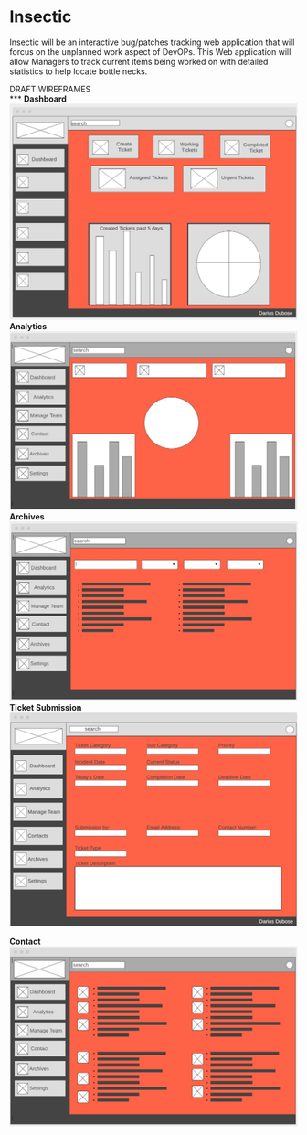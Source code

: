 # Insectic 

Insectic will be an interactive bug/patches tracking web application that will forcus on the unplanned work aspect of DevOPs. This Web application will allow Managers to track current items being worked on with detailed statistics to help locate bottle necks. 

DRAFT WIREFRAMES<br> ***
<b>Dashboard</b><br><lb>
![](img/dashboard2.JPG)
<b>Analytics</b><br>
![](img/Analytic%20page.JPG)
<b>Archives</b><br>
![](img/Archives.JPG)
<b>Ticket Submission</b><br>
![](img/ticket%20submission.png)

<b>Contact</b><br>
![](img/Contact.JPG)
